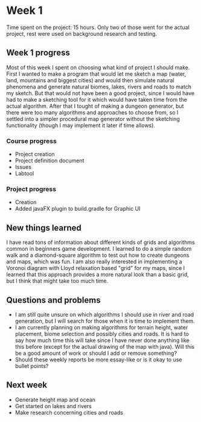 # Week 1 

Time spent on the project: 15 hours. Only two of those went for the actual project, rest were used on background research and testing.

## Week 1 progress

Most of this week I spent on choosing what kind of project I should make. First I wanted to make a program that would let me sketch a map 
(water, land, mountains and biggest cities) and would then simulate natural phenomena and generate natural biomes, lakes, rivers and roads to match my sketch. 
But that would not have been a good project, since I would have had to make a sketching tool for it which would have taken time from the actual algorithm. 
After that I tought of making a dungeon generator, but there were too many algorithms and approaches to choose from, so I settled into a simpler procedural map generator without the sketching functionality (though I may implement it later if time allows).

### Course progress

* Project creation
* Project definition document
* Issues
* Labtool

### Project progress

* Creation
* Added javaFX plugin to build.gradle for Graphic UI

## New things learned

I have read tons of information about different kinds of grids and algorithms common in beginners game development. I learned to do a simple random walk and 
a diamond-square algorithm to test out how to create dungeons and maps, which was fun. I am also really interested in implementing a Voronoi diagram with 
Lloyd relaxation based "grid" for my maps, since I learned that this approach provides a more natural look than a basic grid, but I think that might take 
too much time.

## Questions and problems

* I am still quite unsure on which algorithms I should use in river and road generation, but I will search for those when it is time to implement them.
* I am currently planning on making algorithms for terrain height, water placement, biome selection and possibly cities and roads. It is hard to say how much 
time this will take since I have never done anything like this before (except for the actual drawing of the map with java). Will this be a good amount of 
work or should I add or remove something? 
* Should these weekly reports be more essay-like or is it okay to use bullet points? 

## Next week

* Generate height map and ocean
* Get started on lakes and rivers
* Make research concerning cities and roads

